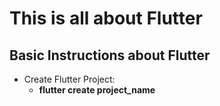 # This is all about Flutter

## Basic Instructions about Flutter
 - Create Flutter Project:
    - **flutter create project_name**